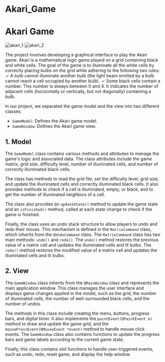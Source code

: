 # Akari_Game
# Akari Game 
![akari_1](https://github.com/eddahmany/Akari_Game/assets/138607985/b62c9d9a-0800-4574-ab7e-e2aeb51c13ca)
![akari_2](https://github.com/eddahmany/Akari_Game/assets/138607985/adfb9df4-7ff0-4aaf-9505-b09e5dec116b)


The project involves developing a graphical interface to play the Akari game. Akari is a mathematical logic game played on a grid containing black and white cells. The goal of the game is to illuminate all the white cells by correctly placing bulbs on the grid while adhering to the following two rules:
✓ A bulb cannot illuminate another bulb (the light beam emitted by a bulb cannot reach a cell occupied by another bulb).
✓ Some black cells contain a number. This number is always between 0 and 4. It indicates the number of adjacent cells (horizontally or vertically, but not diagonally) containing a bulb.

In our project, we separated the game model and the view into two different classes:
- `GameModel`: Defines the Akari game model.
- `GameWindow`: Defines the Akari game view.

## 1. Model

The `GameModel` class contains various methods and attributes to manage the game's logic and associated data. The class attributes include the game matrix, grid size, difficulty level, number of illuminated cells, and number of correctly illuminated black cells.

The class has methods to read the grid file, set the difficulty level, grid size, and update the illuminated cells and correctly illuminated black cells. It also provides methods to check if a cell is illuminated, empty, or black, and to get the number of illuminated neighbors of a cell.

The class also provides an `updateState()` method to update the game state and an `isFinished()` method, called at each state change to check if the game is finished.

Finally, the class uses an undo stack structure to allow players to undo and redo their moves. This mechanism is defined in the `MatrixCommand` class, which inherits from the `QUndoCommand` class. The `MatrixCommand` class has two main methods: `undo()` and `redo()`. The `undo()` method restores the previous value of a matrix cell and updates the illuminated cells and lit bulbs. The `redo()` method restores the modified value of a matrix cell and updates the illuminated cells and lit bulbs.

## 2. View

The `GameWindow` class inherits from the `QMainWindow` class and represents the main application window. This class manages the user interface and displays game changes applied in the model, such as the grid, the number of illuminated cells, the number of well-surrounded black cells, and the number of undos.

The methods in this class include creating the menu, buttons, progress bars, and digital timer. It also implements the `paintEvent(QPaintEvent e)` method to draw and update the game grid, and the `mousePressEvent(QMouseEvent *event)` method to handle mouse click events. The `GameWindow` class also contains functions to update the progress bars and game labels according to the current game state.

Finally, this class contains slot functions to handle user-triggered events, such as undo, redo, reset game, and display the help window.
